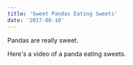 ```yaml
---
title: 'Sweet Pandas Eating Sweets'
date: '2017-08-10'
---
```


Pandas are really sweet.

Here's a video of a panda eating sweets.
